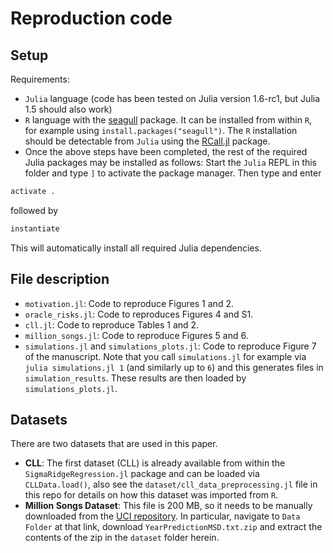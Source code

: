 # Reproduction code

## Setup

Requirements:
* `Julia` language  (code has been tested on Julia version 1.6-rc1, but Julia 1.5 should also work) 
* `R` language with the [seagull](https://cran.r-project.org/web/packages/seagull/index.html) package. It can be installed from within `R`, for example using `install.packages("seagull")`. The `R` installation should be detectable from `Julia` using the [RCall.jl](https://juliainterop.github.io/RCall.jl/dev/) package.
* Once the above steps have been completed, the rest of the required Julia packages may be installed as follows: Start the `Julia` REPL in this folder and type `]` to activate the package manager. Then type and enter

```julia
activate .
```
followed by
```julia
instantiate
```
This will automatically install all required Julia dependencies. 



## File description

* `motivation.jl`: Code to reproduce Figures 1 and 2.
* `oracle_risks.jl`: Code to reproduces Figures 4 and S1.
* `cll.jl`: Code to reproduce Tables 1 and 2.
* `million_songs.jl`: Code to reproduce Figures 5 and 6.
* `simulations.jl` and `simulations_plots.jl`: Code to reproduce Figure 7 of the manuscript. Note that you call `simulations.jl` for example via `julia simulations.jl 1` (and similarly up to `6`) and this generates files in `simulation_results`. These results are then loaded by `simulations_plots.jl`.

## Datasets 

There are two datasets that are used in this paper.

* **CLL**: The first dataset (CLL) is already available from within the `SigmaRidgeRegression.jl` package and can be loaded via `CLLData.load()`, also see the 
`dataset/cll_data_preprocessing.jl` file in this repo for details on how this dataset was imported from `R`.
* **Million Songs Dataset**: This file is 200 MB, so it needs to be manually downloaded from the [UCI repository](https://archive.ics.uci.edu/ml/datasets/YearPredictionMSD). In particular, navigate 
to `Data Folder` at that link, download `YearPredictionMSD.txt.zip` and extract the contents of the zip in the `dataset` folder herein.



